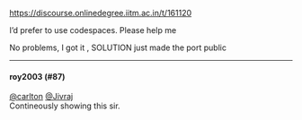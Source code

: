 https://discourse.onlinedegree.iitm.ac.in/t/161120

I’d prefer to use codespaces. Please help me</p>
<p>No problems, I got it , SOLUTION just made the port public</p><hr>

<h4>roy2003 (#87)</h4>
<p><a class="mention" href="/u/carlton">@carlton</a> <a class="mention" href="/u/jivraj">@Jivraj</a><br/>
Contineously showing this sir.